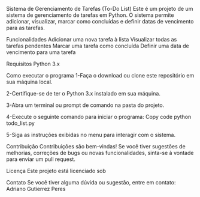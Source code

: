 Sistema de Gerenciamento de Tarefas (To-Do List)
Este é um projeto de um sistema de gerenciamento de tarefas em Python. O sistema permite adicionar, visualizar, marcar como concluídas e definir datas de vencimento para as tarefas.

Funcionalidades
Adicionar uma nova tarefa à lista
Visualizar todas as tarefas pendentes
Marcar uma tarefa como concluída
Definir uma data de vencimento para uma tarefa

Requisitos
Python 3.x

Como executar o programa
1-Faça o download ou clone este repositório em sua máquina local.

2-Certifique-se de ter o Python 3.x instalado em sua máquina.

3-Abra um terminal ou prompt de comando na pasta do projeto.

4-Execute o seguinte comando para iniciar o programa:
Copy code
python todo_list.py

5-Siga as instruções exibidas no menu para interagir com o sistema.

Contribuição
Contribuições são bem-vindas! Se você tiver sugestões de melhorias, correções de bugs ou novas funcionalidades, sinta-se à vontade para enviar um pull request.

Licença
Este projeto está licenciado sob 

Contato
Se você tiver alguma dúvida ou sugestão, entre em contato:
Adriano Gutierrez Peres